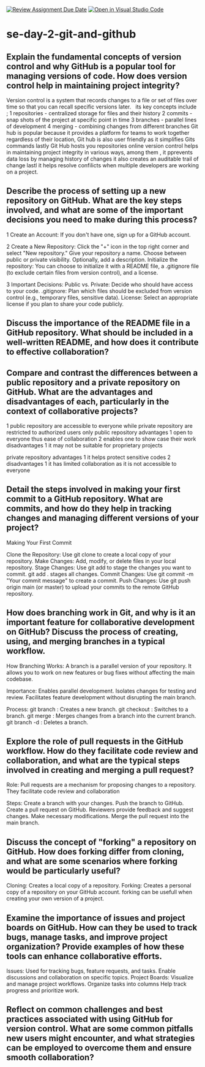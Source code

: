[![Review Assignment Due Date](https://classroom.github.com/assets/deadline-readme-button-22041afd0340ce965d47ae6ef1cefeee28c7c493a6346c4f15d667ab976d596c.svg)](https://classroom.github.com/a/8wgCKhpZ)
[![Open in Visual Studio Code](https://classroom.github.com/assets/open-in-vscode-2e0aaae1b6195c2367325f4f02e2d04e9abb55f0b24a779b69b11b9e10269abc.svg)](https://classroom.github.com/online_ide?assignment_repo_id=18468360&assignment_repo_type=AssignmentRepo)
# se-day-2-git-and-github
## Explain the fundamental concepts of version control and why GitHub is a popular tool for managing versions of code. How does version control help in maintaining project integrity?
Version control is a system that records changes to a file or set of files over time so that you can recall specific versions later.   
its key concepts include ; 
1 repositories - centralized storage for files and their history 
2 commits - snap shots of the project at specific point in time 
3 branches - parallel lines of development 
4 merging - combining changes from different branches 
Git hub is popular because it provides a platform for teams to work together regardless of their location, Git hub is also user friendly as it simplifies Gits commands 
lastly Git Hub hosts you repositories online
version control helps in maintaining project integrity in various ways, among them , it pprevents data loss by managing history of changes 
it also creates an auditable trail of change 
lastl it helps resolve confilicts when multiple developers are working on a project. 

## Describe the process of setting up a new repository on GitHub. What are the key steps involved, and what are some of the important decisions you need to make during this process?
1 Create an Account: If you don't have one, sign up for a GitHub account.

2 Create a New Repository:
Click the "+" icon in the top right corner and select "New repository."
Give your repository a name.
Choose between public or private visibility.
Optionally, add a description.
Initialize the repository:
You can choose to initialize it with a README file, a .gitignore file (to exclude certain files from version control), and a license.

3 Important Decisions:
Public vs. Private: Decide who should have access to your code.
.gitignore: Plan which files should be excluded from version control (e.g., temporary files, sensitive data).
License: Select an appropriate license if you plan to share your code publicly.
## Discuss the importance of the README file in a GitHub repository. What should be included in a well-written README, and how does it contribute to effective collaboration?

## Compare and contrast the differences between a public repository and a private repository on GitHub. What are the advantages and disadvantages of each, particularly in the context of collaborative projects?
1 public repository are accessible to everyone while private repository are restricted to authorized users only 
public repository 
advantages 
1 open to everyone thus ease of collaboration 
2 enables one to show case their work
disadvantages 
1 it may not be suitable for proprietary projects 

private repository 
advantages 
 1 it helps protect sensitive codes 
 2 
 disadvantages 
 1 it has limited collaboration as it is not accessible to everyone 
 
## Detail the steps involved in making your first commit to a GitHub repository. What are commits, and how do they help in tracking changes and managing different versions of your project?
Making Your First Commit

Clone the Repository:
Use git clone <repository URL> to create a local copy of your repository.
Make Changes:
Add, modify, or delete files in your local repository.
Stage Changes:
Use git add <file name> to stage the changes you want to commit. git add . stages all changes.
Commit Changes:
Use git commit -m "Your commit message" to create a commit.
Push Changes:
Use git push origin main (or master) to upload your commits to the remote GitHub repository.

## How does branching work in Git, and why is it an important feature for collaborative development on GitHub? Discuss the process of creating, using, and merging branches in a typical workflow.
How Branching Works:
A branch is a parallel version of your repository.
It allows you to work on new features or bug fixes without affecting the main codebase.

Importance:
Enables parallel development.
Isolates changes for testing and review.
Facilitates feature development without disrupting the main branch.

Process:
git branch <branch name>: Creates a new branch.
git checkout <branch name>: Switches to a branch.
git merge <branch name>: Merges changes from a branch into the current branch.
git branch -d <branch name>: Deletes a branch.
## Explore the role of pull requests in the GitHub workflow. How do they facilitate code review and collaboration, and what are the typical steps involved in creating and merging a pull request?
Role:
Pull requests are a mechanism for proposing changes to a repository.
They facilitate code review and collaboration

Steps:
Create a branch with your changes.
Push the branch to GitHub.
Create a pull request on GitHub.
Reviewers provide feedback and suggest changes.
Make necessary modifications.
Merge the pull request into the main branch.

## Discuss the concept of "forking" a repository on GitHub. How does forking differ from cloning, and what are some scenarios where forking would be particularly useful?
Cloning: Creates a local copy of a repository.
Forking: Creates a personal copy of a repository on your GitHub account.
forking can be usefull when creating your own version of a project.

## Examine the importance of issues and project boards on GitHub. How can they be used to track bugs, manage tasks, and improve project organization? Provide examples of how these tools can enhance collaborative efforts.
Issues:
Used for tracking bugs, feature requests, and tasks.
Enable discussions and collaboration on specific topics.
Project Boards:
Visualize and manage project workflows.
Organize tasks into columns 
Help track progress and prioritize work.

## Reflect on common challenges and best practices associated with using GitHub for version control. What are some common pitfalls new users might encounter, and what strategies can be employed to overcome them and ensure smooth collaboration?
